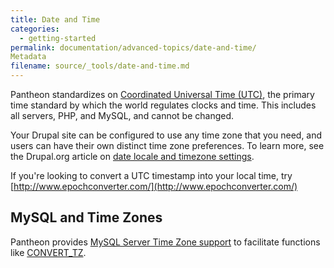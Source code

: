 ```yaml
---
title: Date and Time
categories:
  - getting-started
permalink: documentation/advanced-topics/date-and-time/
Metadata
filename: source/_tools/date-and-time.md
---
```


Pantheon standardizes on [Coordinated Universal Time (UTC)](http://en.wikipedia.org/wiki/Coordinated_Universal_Time), the primary time standard by which the world regulates clocks and time. This includes all servers, PHP, and MySQL, and cannot be changed.

Your Drupal site can be configured to use any time zone that you need, and users can have their own distinct time zone preferences. To learn more, see the Drupal.org article on [date locale and timezone settings](https://drupal.org/node/767182).

If you're looking to convert a UTC timestamp into your local time, try  [http://www.epochconverter.com/](http://www.epochconverter.com/)

## MySQL and Time Zones

Pantheon provides [MySQL Server Time Zone support](http://dev.mysql.com/doc/refman/5.5/en/time-zone-support.html) to facilitate functions like [CONVERT\_TZ](http://dev.mysql.com/doc/refman/5.5/en/date-and-time-functions.html#function_convert-tz).


